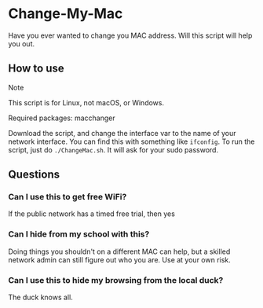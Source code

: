 # Change-My-Mac

Have you ever wanted to change you MAC address. Will this script will help you out.

## How to use

>[!NOTE]
> This script is for Linux, not macOS, or Windows.

Required packages: macchanger 

Download the script, and change the interface var to the name of your network interface. You can find this with something like `ifconfig`. To run the script, just do `./ChangeMac.sh`. It will ask for your sudo password.

## Questions 

### Can I use this to get free WiFi?

If the public network has a timed free trial, then yes

### Can I hide from my school with this?

Doing things you shouldn't on a different MAC can help, but a skilled network admin can still figure out who you are. Use at your own risk.

### Can I use this to hide my browsing from the local duck?

The duck knows all.

